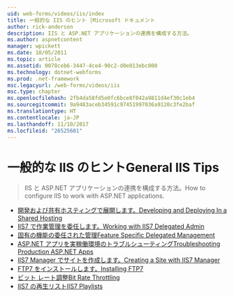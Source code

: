 ```yaml
---
uid: web-forms/videos/iis/index
title: 一般的な IIS のヒント |Microsoft ドキュメント
author: rick-anderson
description: IIS と ASP.NET アプリケーションの連携を構成する方法。
ms.author: aspnetcontent
manager: wpickett
ms.date: 10/05/2011
ms.topic: article
ms.assetid: 0078ceb6-3447-4ce4-90c2-d0e013ebc000
ms.technology: dotnet-webforms
ms.prod: .net-framework
msc.legacyurl: /web-forms/videos/iis
msc.type: chapter
ms.openlocfilehash: 2fb4da58fd5e0fc6bce8f042a9811d4ef30c1eb4
ms.sourcegitcommit: 9a9483aceb34591c97451997036a9120c3fe2baf
ms.translationtype: HT
ms.contentlocale: ja-JP
ms.lasthandoff: 11/10/2017
ms.locfileid: "26525601"
---
```

<a name="general-iis-tips"></a><span data-ttu-id="7e498-103">一般的な IIS のヒント</span><span class="sxs-lookup"><span data-stu-id="7e498-103">General IIS Tips</span></span>
====================
> <span data-ttu-id="7e498-104">IIS と ASP.NET アプリケーションの連携を構成する方法。</span><span class="sxs-lookup"><span data-stu-id="7e498-104">How to configure IIS to work with ASP.NET applications.</span></span>


- [<span data-ttu-id="7e498-105">開発および共有ホスティングで展開します。</span><span class="sxs-lookup"><span data-stu-id="7e498-105">Developing and Deploying In a Shared Hosting</span></span>](developing-and-deploying-in-a-shared-hosting.md)
- [<span data-ttu-id="7e498-106">IIS7 で作業管理を委任します。</span><span class="sxs-lookup"><span data-stu-id="7e498-106">Working with IIS7 Delegated Admin</span></span>](working-with-iis7-deligated-admin.md)
- [<span data-ttu-id="7e498-107">固有の機能の委任された管理</span><span class="sxs-lookup"><span data-stu-id="7e498-107">Feature Specific Delegated Management</span></span>](feature-specific-delegated-management.md)
- [<span data-ttu-id="7e498-108">ASP.NET アプリを実稼働環境のトラブルシューティング</span><span class="sxs-lookup"><span data-stu-id="7e498-108">Troubleshooting Production ASP.NET Apps</span></span>](troubleshooting-production-aspnet-apps.md)
- [<span data-ttu-id="7e498-109">IIS7 Manager でサイトを作成します。</span><span class="sxs-lookup"><span data-stu-id="7e498-109">Creating a Site with IIS7 Manager</span></span>](creating-a-site-with-iis7-manager.md)
- [<span data-ttu-id="7e498-110">FTP7 をインストールします。</span><span class="sxs-lookup"><span data-stu-id="7e498-110">Installing FTP7</span></span>](installing-ftp7.md)
- [<span data-ttu-id="7e498-111">ビット レート調整</span><span class="sxs-lookup"><span data-stu-id="7e498-111">Bit Rate Throttling</span></span>](bit-rate-throttling.md)
- [<span data-ttu-id="7e498-112">IIS7 の再生リスト</span><span class="sxs-lookup"><span data-stu-id="7e498-112">IIS7 Playlists</span></span>](iis7-playlists.md)
